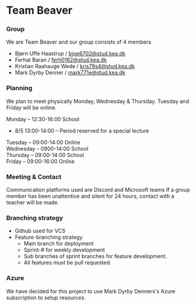 Team Beaver
=================
### Group
We are Team Beaver and our group consists of 4 members
- Bjørn Uffe Haastrup / bjoe6702@stud.kea.dk
- Ferhat Baran / ferh0162@stud.kea.dk
- Kristian Raahauge Wede / kris79s4@stud.kea.dk
- Mark Dyrby Denner / mark771e@stud.kea.dk

### Planning
We plan to meet physically Monday, Wednesday & Thursday.
Tuesday and Friday will be online.

Monday – 12:30-16:00 School <br>
-	8/5 13:00-14:00 – Period reserved for a special lecture <br>

Tuesday – 09:00-14:00 Online <br>
Wednesday – 0900-14:00 School <br>
Thursday – 09:00-14:00 School <br>
Friday – 09:00-16:00 Online	<br>


### Meeting & Contact
Communication platforms used are Discord and Microsoft teams
If a group member has been unattentive and silent for 24 hours, contact with a teacher will be made.


### Branching strategy
*	Github used for VCS
*	Feature-branching strategy
    * Main branch for deployment 
    *	Sprint-# for weekly development 
    *	Sub branches of sprint branches for feature development. 
    *	All features must be pull requested.


### Azure
We have decided for this project to use Mark Dyrby Denners's Azure subscription to setup resources.
